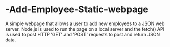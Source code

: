 # -Add-Employee-Static-webpage
A simple webpage that allows a user to add new employees to a JSON web server. 
Node.js is used to run the page on a local server and the fetch() API is used to post HTTP 'GET' and 'POST' requests to post and return JSON data.
